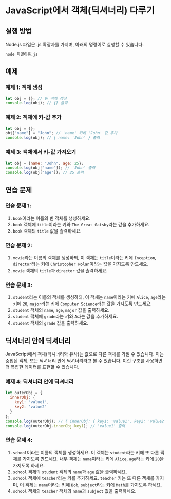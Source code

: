 
# JavaScript에서 객체(딕셔너리) 다루기

## 실행 방법
Node.js 파일은 .js 확장자를 가지며, 아래의 명령어로 실행할 수 있습니다.
```bash
node 파일이름.js
```

## 예제

### 예제 1: 객체 생성
```javascript
let obj = {}; // 빈 객체 생성
console.log(obj); // {} 출력
```

### 예제 2: 객체에 키-값 추가
```javascript
let obj = {}; 
obj["name"] = "John"; // 'name' 키에 'John' 값 추가
console.log(obj); // { name: 'John' } 출력
```

### 예제 3: 객체에서 키-값 가져오기
```javascript
let obj = {name: "John", age: 25}; 
console.log(obj["name"]); // 'John' 출력
console.log(obj["age"]); // 25 출력
```

## 연습 문제

### 연습 문제 1:
1. `book`이라는 이름의 빈 객체를 생성하세요.
2. `book` 객체에 `title`이라는 키와 `The Great Gatsby`라는 값을 추가하세요.
3. `book` 객체의 `title` 값을 출력하세요.

### 연습 문제 2:
1. `movie`라는 이름의 객체를 생성하되, 이 객체는 `title`이라는 키에 `Inception`, `director`라는 키에 `Christopher Nolan`이라는 값을 가지도록 만드세요.
2. `movie` 객체의 `title`과 `director` 값을 출력하세요.

### 연습 문제 3:
1. `student`라는 이름의 객체를 생성하되, 이 객체는 `name`이라는 키에 `Alice`, `age`라는 키에 `20`, `major`라는 키에 `Computer Science`라는 값을 가지도록 만드세요.
2. `student` 객체의 `name`, `age`, `major` 값을 출력하세요.
3. `student` 객체에 `grade`라는 키와 `A`라는 값을 추가하세요.
4. `student` 객체의 `grade` 값을 출력하세요.


## 딕셔너리 안에 딕셔너리

JavaScript에서 객체(딕셔너리와 유사)는 값으로 다른 객체를 가질 수 있습니다. 이는 중첩된 객체, 또는 딕셔너리 안에 딕셔너리라고 볼 수 있습니다. 이런 구조를 사용하면 더 복잡한 데이터를 표현할 수 있습니다.

### 예제 4: 딕셔너리 안에 딕셔너리
```javascript
let outerObj = {
  innerObj: {
    key1: 'value1',
    key2: 'value2'
  }
};
console.log(outerObj); // { innerObj: { key1: 'value1', key2: 'value2' } }
console.log(outerObj.innerObj.key1); // 'value1' 출력
```

### 연습 문제 4:
1. `school`이라는 이름의 객체를 생성하세요. 이 객체는 `student`라는 키에 또 다른 객체를 가지도록 만드세요. 내부 객체는 `name`이라는 키에 `Alice`, `age`라는 키에 `20`을 가지도록 하세요.
2. `school` 객체의 `student` 객체의 `name`과 `age` 값을 출력하세요.
3. `school` 객체에 `teacher`라는 키를 추가하세요. `teacher` 키는 또 다른 객체를 가지며, 이 객체는 `name`이라는 키에 `Bob`, `subject`라는 키에 `Math`를 가지도록 하세요.
4. `school` 객체의 `teacher` 객체의 `name`과 `subject` 값을 출력하세요.
